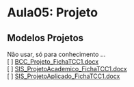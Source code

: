 # Aula05: Projeto

## Modelos Projetos

Não usar, só para conhecimento ...  
[ ] [BCC_Projeto_FichaTCC1.docx](Material/BCC_Projeto_FichaTCC1.docx "BCC_Projeto_FichaTCC1.docx")  
[ ] [SIS_ProjetoAcademico_FichaTCC1.docx](Material/SIS_ProjetoAcademico_FichaTCC1.docx "SIS_ProjetoAcademico_FichaTCC1.docx")  
[ ] [SIS_ProjetoAplicado_FichaTCC1.docx](Material/SIS_ProjetoAplicado_FichaTCC1.docx "SIS_ProjetoAplicado_FichaTCC1.docx")  
